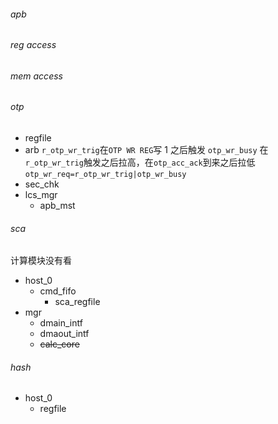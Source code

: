 ###### apb

###### reg access

###### mem access

###### otp

- regfile
- arb
  `r_otp_wr_trig`在`OTP WR REG`写 1 之后触发
  `otp_wr_busy` 在`r_otp_wr_trig`触发之后拉高，在`otp_acc_ack`到来之后拉低
  `otp_wr_req=r_otp_wr_trig|otp_wr_busy`
- sec_chk
- lcs_mgr
  - apb_mst

###### sca

计算模块没有看

- host_0
  - cmd_fifo
    - sca_regfile
- mgr
  - dmain_intf
  - dmaout_intf
  - ~~calc_core~~
###### hash
- host_0
	- regfile